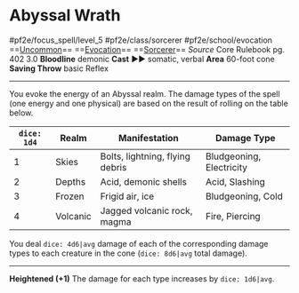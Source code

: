 # Abyssal Wrath
#pf2e/focus_spell/level_5 #pf2e/class/sorcerer #pf2e/school/evocation 
==[Uncommon](../../../../../TTRPGShare-Pathfinder-2E-Vault/rules/traits/uncommon.md)== ==[Evocation](../../../../../TTRPGShare-Pathfinder-2E-Vault/rules/traits/evocation.md)== ==[Sorcerer](../../../../../TTRPGShare-Pathfinder-2E-Vault/rules/traits/sorcerer.md)==
*Source* Core Rulebook pg. 402 3.0
**Bloodline** demonic
**Cast** ►► somatic, verbal
**Area** 60-foot cone
**Saving Throw** basic Reflex

---
You evoke the energy of an Abyssal realm. The damage types of the spell (one energy and one physical) are based on the result of rolling on the table below.

| `dice: 1d4` | Realm    | Manifestation                   | Damage Type              |
| ----------- | -------- | ------------------------------- | ------------------------ |
| 1           | Skies    | Bolts, lightning, flying debris | Bludgeoning, Electricity |
| 2           | Depths   | Acid, demonic shells            | Acid, Slashing           |
| 3           | Frozen   | Frigid air, ice                 | Bludgeoning, Cold        |
| 4           | Volcanic | Jagged volcanic rock, magma     | Fire, Piercing           |

You deal `dice: 4d6|avg` damage of each of the corresponding damage types to each creature in the cone (`dice: 8d6|avg` total damage).

<hr>

**Heightened (+1)** The damage for each type increases by `dice: 1d6|avg`.